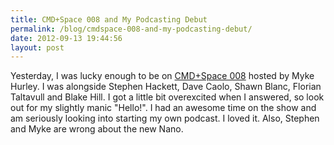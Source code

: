 ```yaml
---
title: CMD+Space 008 and My Podcasting Debut
permalink: /blog/cmdspace-008-and-my-podcasting-debut/
date: 2012-09-13 19:44:56
layout: post
---
```


Yesterday, I was lucky enough to be on [CMD+Space 008](https://www.relay.fm/cmdspace/8) hosted by Myke Hurley. I was alongside Stephen Hackett, Dave Caolo, Shawn Blanc, Florian Taltavull and Blake Hill. I got a little bit overexcited when I answered, so look out for my slightly manic "Hello!". I had an awesome time on the show and am seriously looking into starting my own podcast. I loved it. Also, Stephen and Myke are wrong about the new Nano.